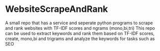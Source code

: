 # WebsiteScrapeAndRank
A small repo that has a service and seperate python programs to scrape and rank websites with TF-IDF scores and ngrams (mono,bi,tri)
This repo can be used to extract keywords and rank them based on TF-IDF scores, create, mono,bi and trigrams and analyze the keywords for tasks such as SEO

